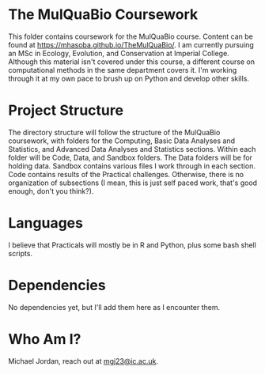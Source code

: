 # The MulQuaBio Coursework

This folder contains coursework for the MulQuaBio course.  Content can be found at https://mhasoba.github.io/TheMulQuaBio/.  I am currently pursuing an MSc in Ecology, Evolution, and Conservation at Imperial College.  Although this material isn't covered under this course, a different course on computational methods in the same department covers it.  I'm working through it at my own pace to brush up on Python and develop other skills.

# Project Structure

The directory structure will follow the structure of the MulQuaBio coursework, with folders for the Computing, Basic Data Analyses and Statistics, and Advanced Data Analyses and Statistics sections.  Within each folder will be Code, Data, and Sandbox folders.  The Data folders will be for holding data.  Sandbox contains various files I work through in each section.  Code contains results of the Practical challenges.  Otherwise, there is no organization of subsections (I mean, this is just self paced work, that's good enough, don't you think?).

# Languages

I believe that Practicals will mostly be in R and Python, plus some bash shell scripts.

# Dependencies

No dependencies yet, but I'll add them here as I encounter them.

# Who Am I?

Michael Jordan, reach out at mgj23@ic.ac.uk.
